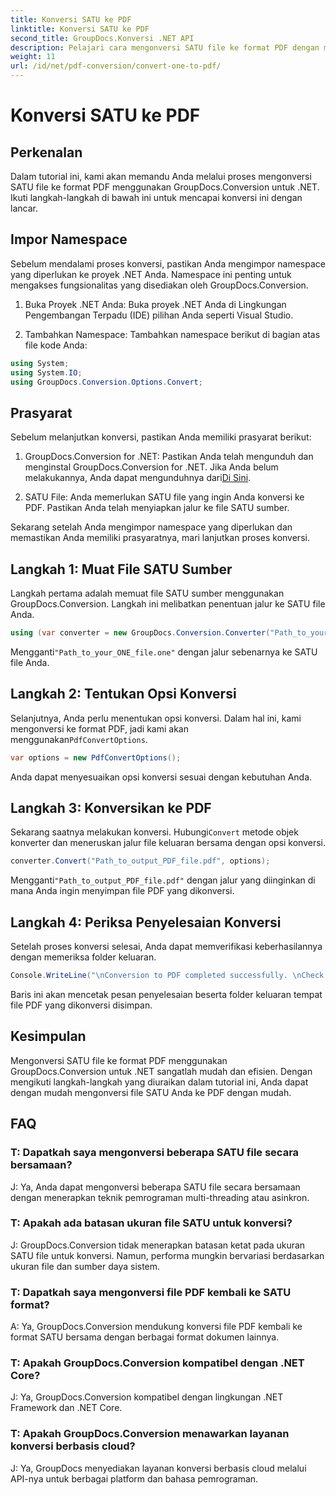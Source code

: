 ```yaml
---
title: Konversi SATU ke PDF
linktitle: Konversi SATU ke PDF
second_title: GroupDocs.Konversi .NET API
description: Pelajari cara mengonversi SATU file ke format PDF dengan mudah menggunakan GroupDocs.Conversion untuk .NET. Ikuti panduan langkah demi langkah kami.
weight: 11
url: /id/net/pdf-conversion/convert-one-to-pdf/
---
```


# Konversi SATU ke PDF

## Perkenalan

Dalam tutorial ini, kami akan memandu Anda melalui proses mengonversi SATU file ke format PDF menggunakan GroupDocs.Conversion untuk .NET. Ikuti langkah-langkah di bawah ini untuk mencapai konversi ini dengan lancar.

## Impor Namespace

Sebelum mendalami proses konversi, pastikan Anda mengimpor namespace yang diperlukan ke proyek .NET Anda. Namespace ini penting untuk mengakses fungsionalitas yang disediakan oleh GroupDocs.Conversion.

1. Buka Proyek .NET Anda: Buka proyek .NET Anda di Lingkungan Pengembangan Terpadu (IDE) pilihan Anda seperti Visual Studio.

2. Tambahkan Namespace: Tambahkan namespace berikut di bagian atas file kode Anda:

```csharp
using System;
using System.IO;
using GroupDocs.Conversion.Options.Convert;
```

## Prasyarat

Sebelum melanjutkan konversi, pastikan Anda memiliki prasyarat berikut:

1.  GroupDocs.Conversion for .NET: Pastikan Anda telah mengunduh dan menginstal GroupDocs.Conversion for .NET. Jika Anda belum melakukannya, Anda dapat mengunduhnya dari[Di Sini](https://releases.groupdocs.com/conversion/net/).

2. SATU File: Anda memerlukan SATU file yang ingin Anda konversi ke PDF. Pastikan Anda telah menyiapkan jalur ke file SATU sumber.

Sekarang setelah Anda mengimpor namespace yang diperlukan dan memastikan Anda memiliki prasyaratnya, mari lanjutkan proses konversi.

## Langkah 1: Muat File SATU Sumber

Langkah pertama adalah memuat file SATU sumber menggunakan GroupDocs.Conversion. Langkah ini melibatkan penentuan jalur ke SATU file Anda.

```csharp
using (var converter = new GroupDocs.Conversion.Converter("Path_to_your_ONE_file.one"))
```

 Mengganti`"Path_to_your_ONE_file.one"` dengan jalur sebenarnya ke SATU file Anda.

## Langkah 2: Tentukan Opsi Konversi

 Selanjutnya, Anda perlu menentukan opsi konversi. Dalam hal ini, kami mengonversi ke format PDF, jadi kami akan menggunakan`PdfConvertOptions`.

```csharp
var options = new PdfConvertOptions();
```

Anda dapat menyesuaikan opsi konversi sesuai dengan kebutuhan Anda.

## Langkah 3: Konversikan ke PDF

 Sekarang saatnya melakukan konversi. Hubungi`Convert` metode objek konverter dan meneruskan jalur file keluaran bersama dengan opsi konversi.

```csharp
converter.Convert("Path_to_output_PDF_file.pdf", options);
```

 Mengganti`"Path_to_output_PDF_file.pdf"` dengan jalur yang diinginkan di mana Anda ingin menyimpan file PDF yang dikonversi.

## Langkah 4: Periksa Penyelesaian Konversi

Setelah proses konversi selesai, Anda dapat memverifikasi keberhasilannya dengan memeriksa folder keluaran.

```csharp
Console.WriteLine("\nConversion to PDF completed successfully. \nCheck output in {0}", outputFolder);
```

Baris ini akan mencetak pesan penyelesaian beserta folder keluaran tempat file PDF yang dikonversi disimpan.

## Kesimpulan

Mengonversi SATU file ke format PDF menggunakan GroupDocs.Conversion untuk .NET sangatlah mudah dan efisien. Dengan mengikuti langkah-langkah yang diuraikan dalam tutorial ini, Anda dapat dengan mudah mengonversi file SATU Anda ke PDF dengan mudah.

## FAQ

### T: Dapatkah saya mengonversi beberapa SATU file secara bersamaan?

J: Ya, Anda dapat mengonversi beberapa SATU file secara bersamaan dengan menerapkan teknik pemrograman multi-threading atau asinkron.

### T: Apakah ada batasan ukuran file SATU untuk konversi?

J: GroupDocs.Conversion tidak menerapkan batasan ketat pada ukuran SATU file untuk konversi. Namun, performa mungkin bervariasi berdasarkan ukuran file dan sumber daya sistem.

### T: Dapatkah saya mengonversi file PDF kembali ke SATU format?

A: Ya, GroupDocs.Conversion mendukung konversi file PDF kembali ke format SATU bersama dengan berbagai format dokumen lainnya.

### T: Apakah GroupDocs.Conversion kompatibel dengan .NET Core?

J: Ya, GroupDocs.Conversion kompatibel dengan lingkungan .NET Framework dan .NET Core.

### T: Apakah GroupDocs.Conversion menawarkan layanan konversi berbasis cloud?

J: Ya, GroupDocs menyediakan layanan konversi berbasis cloud melalui API-nya untuk berbagai platform dan bahasa pemrograman.